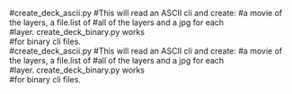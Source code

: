 #create_deck_ascii.py <cli file name>
#This will read an ASCII cli and create:
#a movie of the layers, a file.list of 
#all of the layers and a jpg for each  
#layer.  create_deck_binary.py works   
#for binary cli files.                 
#create_deck_ascii.py <cli file name>
#This will read an ASCII cli and create:
#a movie of the layers, a file.list of 
#all of the layers and a jpg for each  
#layer.  create_deck_binary.py works   
#for binary cli files.                 
